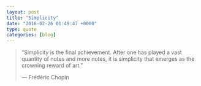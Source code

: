 ```yaml
---
layout: post
title: "Simplicity"
date: "2016-02-26 01:49:47 +0000"
type: quote
categories: [blog]
---
```


> “Simplicity is the final achievement. After one has played a vast quantity of notes and more notes, it is simplicity that emerges as the crowning reward of art.”
> <footer>— Frédéric Chopin</footer>
